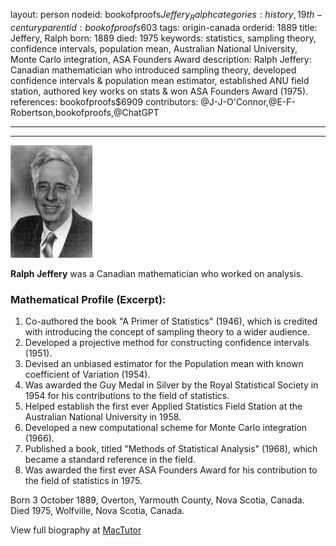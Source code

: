 layout: person
nodeid: bookofproofs$Jeffery_Ralph
categories: history,19th-century
parentid: bookofproofs$603
tags: origin-canada
orderid: 1889
title: Jeffery, Ralph
born: 1889
died: 1975
keywords: statistics, sampling theory, confidence intervals, population mean, Australian National University, Monte Carlo integration, ASA Founders Award
description: Ralph Jeffery: Canadian mathematician who introduced sampling theory, developed confidence intervals & population mean estimator, established ANU field station, authored key works on stats & won ASA Founders Award (1975).
references: bookofproofs$6909
contributors: @J-J-O'Connor,@E-F-Robertson,bookofproofs,@ChatGPT

---



---

![Jeffery_Ralph.jpg](https://github.com/bookofproofs/bookofproofs.github.io/blob/main/_sources/_assets/images/portraits/Jeffery_Ralph.jpg?raw=true)

**Ralph Jeffery** was a Canadian mathematician who worked on analysis.

### Mathematical Profile (Excerpt):
1. Co-authored the book "A Primer of Statistics" (1946), which is credited with introducing the concept of sampling theory to a wider audience.
2. Developed a projective method for constructing confidence intervals (1951).
3. Devised an unbiased estimator for the Population mean with known coefficient of Variation (1954).
4. Was awarded the Guy Medal in Silver by the Royal Statistical Society in 1954 for his contributions to the field of statistics. 
5. Helped establish the first ever Applied Statistics Field Station at the Australian National University in 1958.
6. Developed a new computational scheme for Monte Carlo integration (1966). 
7. Published a book, titled "Methods of Statistical Analysis" (1968), which became a standard reference in the field.
8. Was awarded the first ever ASA Founders Award for his contribution to the field of statistics in 1975.

Born 3 October 1889, Overton, Yarmouth County, Nova Scotia, Canada. Died 1975, Wolfville, Nova Scotia, Canada.

View full biography at [MacTutor](https://mathshistory.st-andrews.ac.uk/Biographies/Jeffery_Ralph/)
